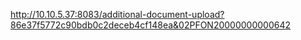 http://10.10.5.37:8083/additional-document-upload?86e37f5772c90bdb0c2deceb4cf148ea&02PFON20000000000642
